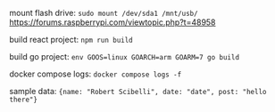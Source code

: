 mount flash drive: `sudo mount /dev/sda1 /mnt/usb/`
https://forums.raspberrypi.com/viewtopic.php?t=48958

build react project: `npm run build`

build go project: `env GOOS=linux GOARCH=arm GOARM=7 go build`

docker compose logs: `docker compose logs -f`

sample data: `{name: "Robert Scibelli", date: "date", post: "hello there"}`